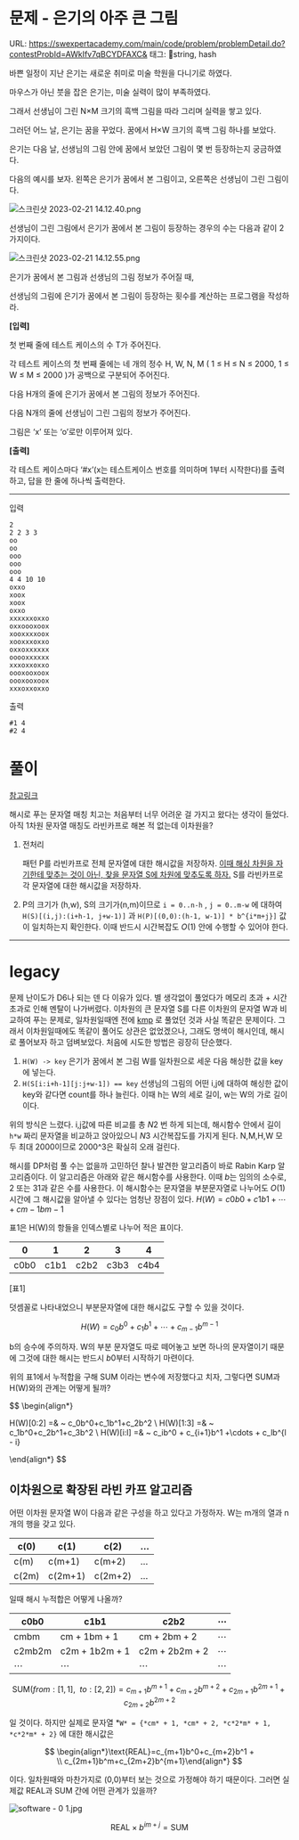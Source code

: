 # 문제 - 은기의 아주 큰 그림

URL: https://swexpertacademy.com/main/code/problem/problemDetail.do?contestProbId=AWkIfv7qBCYDFAXC&
태그: string, hash

바쁜 일정이 지난 은기는 새로운 취미로 미술 학원을 다니기로 하였다.

마우스가 아닌 붓을 잡은 은기는, 미술 실력이 많이 부족하였다.

그래서 선생님이 그린 N×M 크기의 흑백 그림을 따라 그리며 실력을 쌓고 있다.

그러던 어느 날, 은기는 꿈을 꾸었다. 꿈에서 H×W 크기의 흑백 그림 하나를 보았다.

은기는 다음 날, 선생님의 그림 안에 꿈에서 보았던 그림이 몇 번 등장하는지 궁금하였다.

다음의 예시를 보자. 왼쪽은 은기가 꿈에서 본 그림이고, 오른쪽은 선생님이 그린 그림이다.

![스크린샷 2023-02-21 14.12.40.png](%E1%84%86%E1%85%AE%E1%86%AB%E1%84%8C%E1%85%A6%20-%20%E1%84%8B%E1%85%B3%E1%86%AB%E1%84%80%E1%85%B5%E1%84%8B%E1%85%B4%20%E1%84%8B%E1%85%A1%E1%84%8C%E1%85%AE%20%E1%84%8F%E1%85%B3%E1%86%AB%20%E1%84%80%E1%85%B3%E1%84%85%E1%85%B5%E1%86%B7%20717124ae47104e8d902a8c4a571df03d/%25E1%2584%2589%25E1%2585%25B3%25E1%2584%258F%25E1%2585%25B3%25E1%2584%2585%25E1%2585%25B5%25E1%2586%25AB%25E1%2584%2589%25E1%2585%25A3%25E1%2586%25BA_2023-02-21_14.12.40.png)

선생님이 그린 그림에서 은기가 꿈에서 본 그림이 등장하는 경우의 수는 다음과 같이 2가지이다.

![스크린샷 2023-02-21 14.12.55.png](%E1%84%86%E1%85%AE%E1%86%AB%E1%84%8C%E1%85%A6%20-%20%E1%84%8B%E1%85%B3%E1%86%AB%E1%84%80%E1%85%B5%E1%84%8B%E1%85%B4%20%E1%84%8B%E1%85%A1%E1%84%8C%E1%85%AE%20%E1%84%8F%E1%85%B3%E1%86%AB%20%E1%84%80%E1%85%B3%E1%84%85%E1%85%B5%E1%86%B7%20717124ae47104e8d902a8c4a571df03d/%25E1%2584%2589%25E1%2585%25B3%25E1%2584%258F%25E1%2585%25B3%25E1%2584%2585%25E1%2585%25B5%25E1%2586%25AB%25E1%2584%2589%25E1%2585%25A3%25E1%2586%25BA_2023-02-21_14.12.55.png)

은기가 꿈에서 본 그림과 선생님의 그림 정보가 주어질 때,

선생님의 그림에 은기가 꿈에서 본 그림이 등장하는 횟수를 계산하는 프로그램을 작성하라.

**\[입력\]**

첫 번째 줄에 테스트 케이스의 수 T가 주어진다.

각 테스트 케이스의 첫 번째 줄에는 네 개의 정수 H, W, N, M ( 1 ≤ H ≤ N ≤ 2000, 1 ≤ W ≤ M ≤ 2000 )가 공백으로 구분되어 주어진다.

다음 H개의 줄에 은기가 꿈에서 본 그림의 정보가 주어진다.

다음 N개의 줄에 선생님이 그린 그림의 정보가 주어진다.

그림은 ‘x’ 또는 ‘o’로만 이루어져 있다.

**\[출력\]**

각 테스트 케이스마다 ‘#x’(x는 테스트케이스 번호를 의미하며 1부터 시작한다)를 출력하고, 답을 한 줄에 하나씩 출력한다.

---

입력

```
2
2 2 3 3
oo
oo
ooo
ooo
ooo
4 4 10 10
oxxo
xoox
xoox
oxxo
xxxxxxoxxo
oxxoooxoox
xooxxxxoox
xooxxxoxxo
oxxoxxxxxx
ooooxxxxxx
xxxoxxoxxo
oooxooxoox
oooxooxoox
xxxoxxoxxo	
```

출력

```
#1 4
#2 4
```

# 풀이

[참고링크](https://m.blog.naver.com/kks227/220927272165)

해시로 푸는 문자열 매칭 치고는 처음부터 너무 어려운 걸 가지고 왔다는 생각이 들었다. 아직 1차원 문자열 매칭도 라빈카프로 해본 적 없는데 이차원을?

1. 전처리
    
    패턴 P를 라빈카프로 전체 문자열에 대한 해시값을 저장하자. [이때 해싱 차원을 자기한테 맞추는 것이 아닌, 찾을 문자열 S에 차원에 맞추도록 하자.](https://www.notion.so/Rabin-Karp-2ce7b2634f3b475ebccd9b39c946387d)  S를 라빈카프로 각 문자열에 대한 해시값을 저장하자. 
    
2. P의 크기가 (h,w), S의 크기가(n,m)이므로 `i = 0..n-h` , `j = 0..m-w` 에 대하여 `H(S)[(i,j):(i+h-1, j+w-1)]` 과 `H(P)[(0,0):(h-1, w-1)] * b^{i*m+j}]` 값이 일치하는지 확인한다. 이때 반드시 시간복잡도 $O(1)$ 안에 수행할 수 있어야 한다. 

---

# legacy

문제 난이도가 D6나 되는 덴 다 이유가 있다. 별 생각없이 풀었다가 메모리 초과 + 시간 초과로 인해 멘탈이 나가버렸다. 이차원의 큰 문자열 S를 다른 이차원의 문자열 W과 비교하여 푸는 문제로, 일차원일때엔 전에 [kmp](https://www.notion.so/kmp-f159c2f6b506459995d832281de0d949)  로 풀었던 것과 사실 똑같은 문제이다. 그래서 이차원일때에도 똑같이 풀어도 상관은 없었겠으나, 그래도 명색이 해시인데, 해시로 풀어보자 하고 덤벼보았다. 처음에 시도한 방법은 굉장히 단순했다.

1. `H(W) -> key` 은기가 꿈에서 본 그림 W를 일차원으로 세운 다음 해싱한 값을 key에 넣는다.
2. `H(S[i:i+h-1][j:j+w-1]) == key` 선생님의 그림의 어떤 i,j에 대하여 해싱한 값이 key와 같다면 count를 하나 늘린다. 이때 h는 W의 세로 길이, w는 W의 가로 길이이다.

위의 방식은 느렸다. i,j값에 따른 비교를 총 *N*2 번 하게 되는데, 해시함수 안에서 길이 `h*w` 짜리 문자열을 비교하고 앉아있으니 *N*3 시간복잡도를 가지게 된다. N,M,H,W 모두 최대 2000이므로 2000^3은 확실히 오래 걸린다.

해시를 DP처럼 풀 수는 없을까 고민하던 찰나 발견한 알고리즘이 바로 Rabin Karp 알고리즘이다. 이 알고리즘은 아래와 같은 해시함수를 사용한다. 이때 *b*는 임의의 소수로, 2 또는 31과 같은 수를 사용한다. 이 해시함수는 문자열을 부분문자열로 나누어도 *O*(1) 시간에 그 해시값을 알아낼 수 있다는 엄청난 장점이 있다. *H*(*W*) = *c*0*b*0 + *c*1*b*1 + ⋯ + *cm* − 1*bm* − 1

표1은 H(W)의 항들을 인덱스별로 나누어 적은 표이다.

| 0 | 1 | 2 | 3 | 4 |
| --- | --- | --- | --- | --- |
| c0b0 | c1b1 | c2b2 | c3b3 | c4b4 |

[표1]

덧셈꼴로 나타내었으니 부분문자열에 대한 해시값도 구할 수 있을 것이다. 

$$
H(W)=c_0b^0+c_1b^1+ \cdots +c_{m-1}b^{m-1}
$$

b의 승수에 주의하자. W의 부분 문자열도 따로 떼어놓고 보면 하나의 문자열이기 때문에 그것에 대한 해시는 반드시 *b*0부터 시작하기 마련이다.

위의 표1에서 누적합을 구해 SUM 이라는 변수에 저장했다고 치자, 그렇다면 SUM과 H(W)와의 관계는 어떻게 될까? 

$$
\begin{align*}

H(W)[0:2] =& ~ c_0b^0+c_1b^1+c_2b^2 \\ 
H(W)[1:3] =& ~ c_1b^0+c_2b^1+c_3b^2 \\ 
H(W)[i:l] =& ~ c_ib^0 + c_{i+1}b^1 +\cdots + c_lb^{l - i}

\end{align*}
$$

## 이차원으로 확장된 라빈 카프 알고리즘

어떤 이차원 문자열 W이 다음과 같은 구성을 하고 있다고 가정하자. W는 m개의 열과 n개의 행을 갖고 있다.

| c(0) | c(1) | c(2) | … |
| --- | --- | --- | --- |
| c(m) | c(m+1) | c(m+2) | … |
| c(2m) | c(2m+1) | c(2m+2) | … |

일때 해시 누적합은 어떻게 나올까?

| c0b0 | c1b1 | c2b2 | ⋯ |
| --- | --- | --- | --- |
| cmbm | cm + 1bm + 1 | cm + 2bm + 2 | ⋯ |
| c2mb2m | c2m + 1b2m + 1 | c2m + 2b2m + 2 | ⋯ |
| ⋯ | ⋯ | ⋯ | ⋯ |

$$
\text{SUM}(from: [1,1], ~~to:[2,2])= c_{m+1}b^{m+1}   + c_{m+2}b^{m+2} + c_{2m+1}b^{2m+1} + c_{2m+2}b^{2m+2}
$$

일 것이다. 하지만 실제로 문자열 *`W* = {*cm* + 1, *cm* + 2, *c*2*m* + 1, *c*2*m* + 2}` 에 대한 해시값은 

$$
\begin{align*}\text{REAL}=c_{m+1}b^0+c_{m+2}b^1 + \\ c_{2m+1}b^m+c_{2m+2}b^{m+1}\end{align*}
$$

 이다. 일차원때와 마찬가지로 (0,0)부터 보는 것으로 가정해야 하기 때문이다. 그러면 실제값 REAL과 SUM 간에 어떤 관계가 있을까?

![software - 0 1.jpg](%E1%84%86%E1%85%AE%E1%86%AB%E1%84%8C%E1%85%A6%20-%20%E1%84%8B%E1%85%B3%E1%86%AB%E1%84%80%E1%85%B5%E1%84%8B%E1%85%B4%20%E1%84%8B%E1%85%A1%E1%84%8C%E1%85%AE%20%E1%84%8F%E1%85%B3%E1%86%AB%20%E1%84%80%E1%85%B3%E1%84%85%E1%85%B5%E1%86%B7%20717124ae47104e8d902a8c4a571df03d/software_-_0_1.jpg)

$$
\text{REAL} \times b^{im+j} =  \text{SUM}
$$